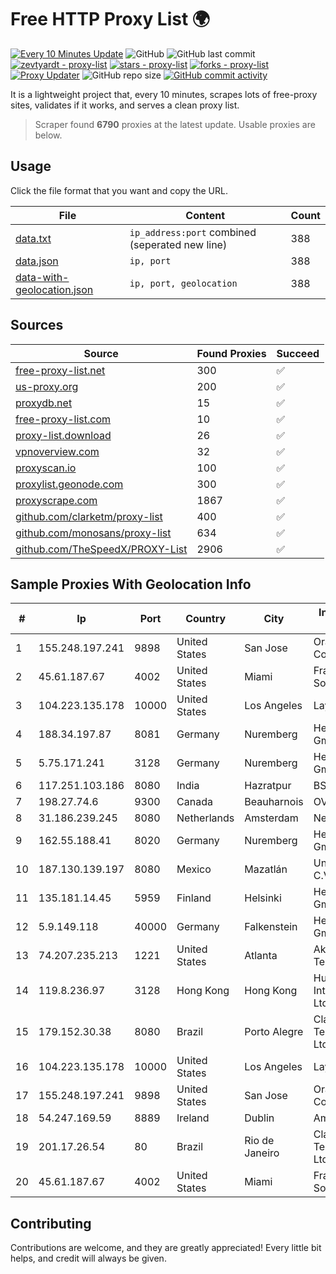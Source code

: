 
# Free HTTP Proxy List 🌍

[![Every 10 Minutes Update](https://github.com/mertguvencli/http-proxy-list/actions/workflows/main.yml/badge.svg?branch=main)](https://github.com/mertguvencli/http-proxy-list/actions/workflows/main.yml)
![GitHub](https://img.shields.io/github/license/mertguvencli/http-proxy-list)
![GitHub last commit](https://img.shields.io/github/last-commit/mertguvencli/http-proxy-list)
[![zevtyardt - proxy-list](https://img.shields.io/static/v1?label=zevtyardt&message=proxy-list&color=blue&logo=github)](https://github.com/zevtyardt/proxy-list "Go to GitHub repo")
[![stars - proxy-list](https://img.shields.io/github/stars/zevtyardt/proxy-list?style=social)](https://github.com/zevtyardt/proxy-list)
[![forks - proxy-list](https://img.shields.io/github/forks/zevtyardt/proxy-list?style=social)](https://github.com/zevtyardt/proxy-list)
[![Proxy Updater](https://github.com/zevtyardt/proxy-list/workflows/Proxy%20Updater/badge.svg)](https://github.com/zevtyardt/proxy-list/actions?query=workflow:"Proxy+Updater")
![GitHub repo size](https://img.shields.io/github/repo-size/zevtyardt/proxy-list)
[![GitHub commit activity](https://img.shields.io/github/commit-activity/m/zevtyardt/proxy-list?logo=commits)](https://github.com/zevtyardt/proxy-list/commits/main)

It is a lightweight project that, every 10 minutes, scrapes lots of free-proxy sites, validates if it works, and serves a clean proxy list.

> Scraper found **6790** proxies at the latest update. Usable proxies are below.

## Usage

Click the file format that you want and copy the URL.

|File|Content|Count|
|----|-------|-----|
|[data.txt](https://raw.githubusercontent.com/mertguvencli/http-proxy-list/main/proxy-list/data.txt)|`ip_address:port` combined (seperated new line)|388|
|[data.json](https://raw.githubusercontent.com/mertguvencli/http-proxy-list/main/proxy-list/data.json)|`ip, port`|388|
|[data-with-geolocation.json](https://raw.githubusercontent.com/mertguvencli/http-proxy-list/main/proxy-list/data-with-geolocation.json)|`ip, port, geolocation`|388|

## Sources

|Source|Found Proxies|Succeed|
|------|-------------|-------|
|[free-proxy-list.net](https://free-proxy-list.net)|300|✅|
|[us-proxy.org](https://www.us-proxy.org)|200|✅|
|[proxydb.net](http://proxydb.net)|15|✅|
|[free-proxy-list.com](https://free-proxy-list.com/?page=&port=&type%5B%5D=http&type%5B%5D=https&up_time=0&search=Search)|10|✅|
|[proxy-list.download](https://www.proxy-list.download/HTTP)|26|✅|
|[vpnoverview.com](https://vpnoverview.com/privacy/anonymous-browsing/free-proxy-servers)|32|✅|
|[proxyscan.io](https://www.proxyscan.io)|100|✅|
|[proxylist.geonode.com](https://proxylist.geonode.com/api/proxy-list?limit=300&page=1&sort_by=lastChecked&sort_type=desc&protocols=http,https)|300|✅|
|[proxyscrape.com](https://api.proxyscrape.com/v2/?request=displayproxies&protocol=http&timeout=10000&country=all&ssl=all&anonymity=all)|1867|✅|
|[github.com/clarketm/proxy-list](https://raw.githubusercontent.com/clarketm/proxy-list/master/proxy-list-raw.txt)|400|✅|
|[github.com/monosans/proxy-list](https://raw.githubusercontent.com/monosans/proxy-list/main/proxies/http.txt)|634|✅|
|[github.com/TheSpeedX/PROXY-List](https://raw.githubusercontent.com/TheSpeedX/PROXY-List/master/http.txt)|2906|✅|


## Sample Proxies With Geolocation Info

|#|Ip|Port|Country|City|Internet Service Provider|
|-|--|----|-------|----|-------------------------|
|1|155.248.197.241|9898|United States|San Jose|Oracle Corporation|
|2|45.61.187.67|4002|United States|Miami|FranTech Solutions|
|3|104.223.135.178|10000|United States|Los Angeles|LayerHost|
|4|188.34.197.87|8081|Germany|Nuremberg|Hetzner Online GmbH|
|5|5.75.171.241|3128|Germany|Nuremberg|Hetzner Online GmbH|
|6|117.251.103.186|8080|India|Hazratpur|BSNL Internet|
|7|198.27.74.6|9300|Canada|Beauharnois|OVH SAS|
|8|31.186.239.245|8080|Netherlands|Amsterdam|NetSkope Inc|
|9|162.55.188.41|8020|Germany|Nuremberg|Hetzner Online GmbH|
|10|187.130.139.197|8080|Mexico|Mazatlán|Uninet S.A. de C.V.|
|11|135.181.14.45|5959|Finland|Helsinki|Hetzner Online GmbH|
|12|5.9.149.118|40000|Germany|Falkenstein|Hetzner Online GmbH|
|13|74.207.235.213|1221|United States|Atlanta|Akamai Technologies, Inc.|
|14|119.8.236.97|3128|Hong Kong|Hong Kong|Huawei International Pte. Ltd.|
|15|179.152.30.38|8080|Brazil|Porto Alegre|Claro NXT Telecomunicacoes Ltda|
|16|104.223.135.178|10000|United States|Los Angeles|LayerHost|
|17|155.248.197.241|9898|United States|San Jose|Oracle Corporation|
|18|54.247.169.59|8889|Ireland|Dublin|Amazon.com, Inc.|
|19|201.17.26.54|80|Brazil|Rio de Janeiro|Claro NXT Telecomunicacoes Ltda|
|20|45.61.187.67|4002|United States|Miami|FranTech Solutions|



## Contributing

Contributions are welcome, and they are greatly appreciated! Every
little bit helps, and credit will always be given.

